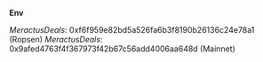 **Env**

*MeractusDeals*: 0xf6f959e82bd5a526fa6b3f8190b26136c24e78a1 (Ropsen)
*MeractusDeals*: 0x9afed4763f4f367973f42b67c56add4006aa648d (Mainnet)
